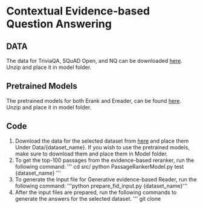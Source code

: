 # Contextual Evidence-based Question Answering
## DATA
The data for TriviaQA, SQuAD Open, and NQ can be downloaded [here](https://drive.google.com/drive/folders/18PgPdFA_34L6RdBeeZNT1E_r0JvE---0?usp=share_link). Unzip and place it in model folder.

## Pretrained Models
The pretrained models for both Erank and Ereader, can be found [here](https://drive.google.com/drive/folders/1j3FPAKciB89X-H-mgChgYcO5erATP5qs?usp=share_link). Unzip and place it in model folder.

## Code
1. Download the data for the selected dataset from [here](https://drive.google.com/drive/folders/18PgPdFA_34L6RdBeeZNT1E_r0JvE---0?usp=share_link) and place them Under Data/{dataset_name}. If you wish to use the pretrained models, make sure to download them and place them in Model folder.
2. To get the top-100 passages from the evidence-based reranker, run the following command:
''' cd src/
python PassageRankerModel.py test {dataset_name}
'''
3. To generate the Input file for Generative evidence-based Reader, run the following command:
'''python prepare_fid_input.py {dataset_name}'''
4. After the input files are prepared, run the following commands to generate the answers for the selected dataset.
''' git clone  
